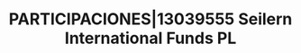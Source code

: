 ---
layout: asset
title: PARTICIPACIONES|13039555 Seilern International Funds PL
isin: IE00BD8DY878
---